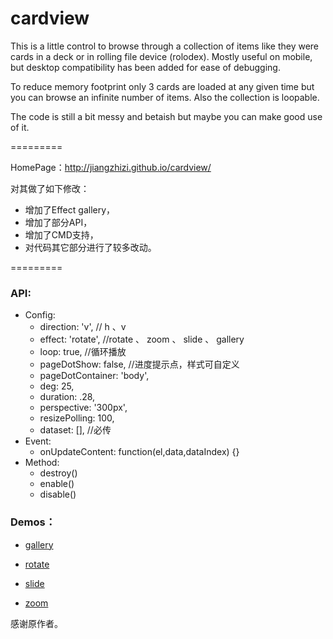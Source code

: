 cardview
========

This is a little control to browse through a collection of items like they were cards in a deck or in rolling file device (rolodex). Mostly useful on mobile, but desktop compatibility has been added for ease of debugging.

To reduce memory footprint only 3 cards are loaded at any given time but you can browse an infinite number of items. Also the collection is loopable.

The code is still a bit messy and betaish but maybe you can make good use of it.

=========

HomePage：http://jiangzhizi.github.io/cardview/


对其做了如下修改：

- 增加了Effect gallery，
- 增加了部分API，
- 增加了CMD支持，
- 对代码其它部分进行了较多改动。

=========

### API:

 - Config:
    - direction: 'v', // h 、v 
    - effect: 'rotate', //rotate 、 zoom 、 slide 、 gallery
    - loop: true, //循环播放
    - pageDotShow: false, //进度提示点，样式可自定义
    - pageDotContainer: 'body',
    - deg: 25,
    - duration: .28,
    - perspective: '300px',
    - resizePolling: 100,
    - dataset: [], //必传
 - Event:
    - onUpdateContent: function(el,data,dataIndex) {}
 - Method:
    - destroy()
    - enable()
    - disable()

### Demos：

- [gallery](http://jiangzhizi.github.io/cardview/demos/gallery/index.html)

- [rotate](http://jiangzhizi.github.io/cardview/demos/rotate/index.html)

- [slide](http://jiangzhizi.github.io/cardview/demos/slide/index.html)

- [zoom](http://jiangzhizi.github.io/cardview/demos/zoom/index.html)

感谢原作者。

